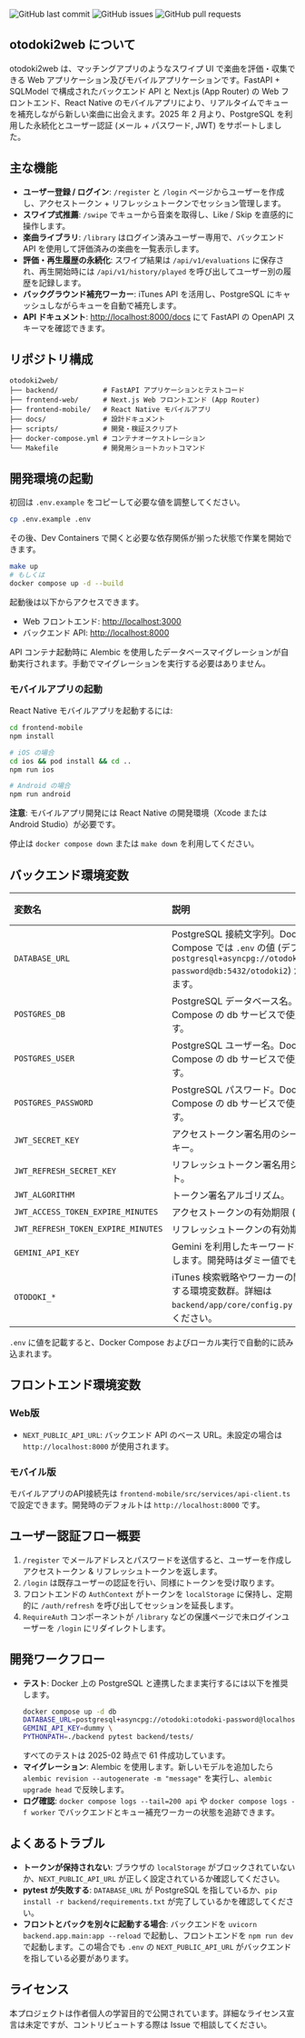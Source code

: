 ![GitHub last commit](https://img.shields.io/github/last-commit/is0692vs/otodoki2web) ![GitHub issues](https://img.shields.io/github/issues/is0692vs/otodoki2web) ![GitHub pull requests](https://img.shields.io/github/issues-pr/is0692vs/otodoki2web)

## otodoki2web について

otodoki2web は、マッチングアプリのようなスワイプ UI で楽曲を評価・収集できる Web アプリケーション及びモバイルアプリケーションです。FastAPI + SQLModel で構成されたバックエンド API と Next.js (App Router) の Web フロントエンド、React Native のモバイルアプリにより、リアルタイムでキューを補充しながら新しい楽曲に出会えます。2025 年 2 月より、PostgreSQL を利用した永続化とユーザー認証 (メール + パスワード, JWT) をサポートしました。

## 主な機能

- **ユーザー登録 / ログイン**: `/register` と `/login` ページからユーザーを作成し、アクセストークン + リフレッシュトークンでセッション管理します。
- **スワイプ式推薦**: `/swipe` でキューから音楽を取得し、Like / Skip を直感的に操作します。
- **楽曲ライブラリ**: `/library` はログイン済みユーザー専用で、バックエンド API を使用して評価済みの楽曲を一覧表示します。
- **評価・再生履歴の永続化**: スワイプ結果は `/api/v1/evaluations` に保存され、再生開始時には `/api/v1/history/played` を呼び出してユーザー別の履歴を記録します。
- **バックグラウンド補充ワーカー**: iTunes API を活用し、PostgreSQL にキャッシュしながらキューを自動で補充します。
- **API ドキュメント**: [http://localhost:8000/docs](http://localhost:8000/docs) にて FastAPI の OpenAPI スキーマを確認できます。

## リポジトリ構成

```
otodoki2web/
├── backend/           # FastAPI アプリケーションとテストコード
├── frontend-web/      # Next.js Web フロントエンド (App Router)
├── frontend-mobile/   # React Native モバイルアプリ
├── docs/              # 設計ドキュメント
├── scripts/           # 開発・検証スクリプト
├── docker-compose.yml # コンテナオーケストレーション
└── Makefile           # 開発用ショートカットコマンド
```

## 開発環境の起動

初回は `.env.example` をコピーして必要な値を調整してください。

```bash
cp .env.example .env
```

その後、Dev Containers で開くと必要な依存関係が揃った状態で作業を開始できます。

```bash
make up
# もしくは
docker compose up -d --build
```

起動後は以下からアクセスできます。

- Web フロントエンド: [http://localhost:3000](http://localhost:3000)
- バックエンド API: [http://localhost:8000](http://localhost:8000)

API コンテナ起動時に Alembic を使用したデータベースマイグレーションが自動実行されます。手動でマイグレーションを実行する必要はありません。

### モバイルアプリの起動

React Native モバイルアプリを起動するには:

```bash
cd frontend-mobile
npm install

# iOS の場合
cd ios && pod install && cd ..
npm run ios

# Android の場合
npm run android
```

**注意**: モバイルアプリ開発には React Native の開発環境（Xcode または Android Studio）が必要です。

停止は `docker compose down` または `make down` を利用してください。

## バックエンド環境変数

| 変数名                             | 説明                                                                                                                                                   | デフォルト         |
| :--------------------------------- | :----------------------------------------------------------------------------------------------------------------------------------------------------- | :----------------- |
| `DATABASE_URL`                     | PostgreSQL 接続文字列。Docker Compose では `.env` の値 (デフォルト: `postgresql+asyncpg://otodoki:otodoki-password@db:5432/otodoki2`) が使用されます。 | `.env` 参照        |
| `POSTGRES_DB`                      | PostgreSQL データベース名。Docker Compose の db サービスで使用されます。                                                                               | `otodoki2`         |
| `POSTGRES_USER`                    | PostgreSQL ユーザー名。Docker Compose の db サービスで使用されます。                                                                                   | `otodoki`          |
| `POSTGRES_PASSWORD`                | PostgreSQL パスワード。Docker Compose の db サービスで使用されます。                                                                                   | `otodoki-password` |
| `JWT_SECRET_KEY`                   | アクセストークン署名用のシークレットキー。                                                                                                             | (必須)             |
| `JWT_REFRESH_SECRET_KEY`           | リフレッシュトークン署名用シークレット。                                                                                                               | (必須)             |
| `JWT_ALGORITHM`                    | トークン署名アルゴリズム。                                                                                                                             | `HS256`            |
| `JWT_ACCESS_TOKEN_EXPIRE_MINUTES`  | アクセストークンの有効期限 (分)。                                                                                                                      | `30`               |
| `JWT_REFRESH_TOKEN_EXPIRE_MINUTES` | リフレッシュトークンの有効期限 (分)。                                                                                                                  | `4320`             |
| `GEMINI_API_KEY`                   | Gemini を利用したキーワード生成に使用します。開発時はダミー値でも可。                                                                                  | `changeme`         |
| `OTODOKI_*`                        | iTunes 検索戦略やワーカーの閾値を調整する環境変数群。詳細は `backend/app/core/config.py` を参照してください。                                          | -                  |

`.env` に値を記載すると、Docker Compose およびローカル実行で自動的に読み込まれます。

## フロントエンド環境変数

### Web版
- `NEXT_PUBLIC_API_URL`: バックエンド API のベース URL。未設定の場合は `http://localhost:8000` が使用されます。

### モバイル版
モバイルアプリのAPI接続先は `frontend-mobile/src/services/api-client.ts` で設定できます。開発時のデフォルトは `http://localhost:8000` です。

## ユーザー認証フロー概要

1. `/register` でメールアドレスとパスワードを送信すると、ユーザーを作成しアクセストークン & リフレッシュトークンを返します。
2. `/login` は既存ユーザーの認証を行い、同様にトークンを受け取ります。
3. フロントエンドの `AuthContext` がトークンを `localStorage` に保持し、定期的に `/auth/refresh` を呼び出してセッションを延長します。
4. `RequireAuth` コンポーネントが `/library` などの保護ページで未ログインユーザーを `/login` にリダイレクトします。

## 開発ワークフロー

- **テスト**: Docker 上の PostgreSQL と連携したまま実行するには以下を推奨します。
  ```bash
  docker compose up -d db
  DATABASE_URL=postgresql+asyncpg://otodoki:otodoki-password@localhost:5432/otodoki2 \
  GEMINI_API_KEY=dummy \
  PYTHONPATH=./backend pytest backend/tests/
  ```
  すべてのテストは 2025-02 時点で 61 件成功しています。
- **マイグレーション**: Alembic を使用します。新しいモデルを追加したら `alembic revision --autogenerate -m "message"` を実行し、`alembic upgrade head` で反映します。
- **ログ確認**: `docker compose logs --tail=200 api` や `docker compose logs -f worker` でバックエンドとキュー補充ワーカーの状態を追跡できます。

## よくあるトラブル

- **トークンが保持されない**: ブラウザの `localStorage` がブロックされていないか、`NEXT_PUBLIC_API_URL` が正しく設定されているか確認してください。
- **pytest が失敗する**: `DATABASE_URL` が PostgreSQL を指しているか、`pip install -r backend/requirements.txt` が完了しているかを確認してください。
- **フロントとバックを別々に起動する場合**: バックエンドを `uvicorn backend.app.main:app --reload` で起動し、フロントエンドを `npm run dev` で起動します。この場合でも `.env` の `NEXT_PUBLIC_API_URL` がバックエンドを指している必要があります。

## ライセンス

本プロジェクトは作者個人の学習目的で公開されています。詳細なライセンス宣言は未定ですが、コントリビュートする際は Issue で相談してください。
